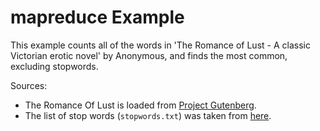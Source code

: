 # mapreduce Example

This example counts all of the words in 'The Romance of Lust - A classic Victorian erotic novel' by Anonymous, and finds the most common, excluding stopwords.

Sources:

- The Romance Of Lust is loaded from [Project Gutenberg](http://www.gutenberg.org/ebooks/30254).
- The list of stop words (`stopwords.txt`) was taken from [here](http://xpo6.com/list-of-english-stop-words/).
